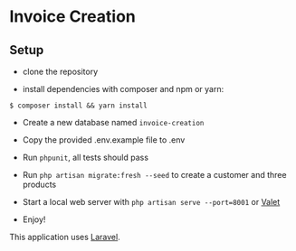 # Invoice Creation

## Setup

* clone the repository

* install dependencies with composer and npm or yarn:

```
$ composer install && yarn install
```

* Create a new database named `invoice-creation`

* Copy the provided .env.example file to .env

* Run `phpunit`, all tests should pass

* Run `php artisan migrate:fresh --seed` to create a customer and three products

* Start a local web server with `php artisan serve --port=8001` or [Valet][2]

* Enjoy!

This application uses [Laravel][1].

[1]:https://laravel.com/
[2]:https://laravel.com/docs/5.6/valet
